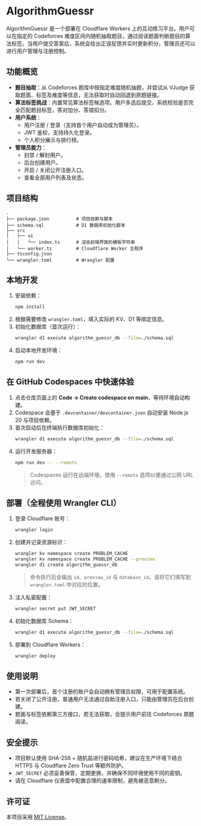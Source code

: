 # AlgorithmGuessr

AlgorithmGuessr 是一个部署在 Cloudflare Workers 上的互动练习平台。用户可以在指定的 Codeforces 难度区间内随机抽取题目，通过阅读题面判断题目的算法标签。当用户提交答案后，系统会给出正误反馈并实时更新积分，管理员还可以进行用户管理与注册控制。

## 功能概览

- **题目抽取**：从 Codeforces 题库中按指定难度随机抽题，并尝试从 VJudge 获取题面、标签及难度等信息，无法获取时自动回退到原题链接。
- **算法标签挑战**：内置常见算法标签候选项。用户多选后提交，系统校验是否完全匹配题目标签，答对加分、答错扣分。
- **用户系统**：
  - 用户注册 / 登录（支持首个用户自动成为管理员）。
  - JWT 鉴权，支持持久化登录。
  - 个人积分展示与排行榜。
- **管理员能力**：
  - 封禁 / 解封用户。
  - 后台创建用户。
  - 开启 / 关闭公开注册入口。
  - 查看全部用户列表及状态。

## 项目结构

```
.
├── package.json          # 项目依赖与脚本
├── schema.sql            # D1 数据库初始化脚本
├── src
│   ├── ui
│   │   └── index.ts      # 渲染前端界面的模板字符串
│   └── worker.ts         # Cloudflare Worker 主程序
├── tsconfig.json
└── wrangler.toml         # Wrangler 配置
```

## 本地开发

1. 安装依赖：
   ```bash
   npm install
   ```
2. 根据需要修改 `wrangler.toml`，填入实际的 KV、D1 等绑定信息。
3. 初始化数据库（首次运行）：
   ```bash
   wrangler d1 execute algorithm_guessr_db --file=./schema.sql
   ```
4. 启动本地开发环境：
   ```bash
   npm run dev
   ```

## 在 GitHub Codespaces 中快速体验

1. 点击仓库页面上的 **Code → Create codespace on main**，等待环境自动构建。
2. Codespace 会基于 `.devcontainer/devcontainer.json` 自动安装 Node.js 20 与项目依赖。
3. 首次启动后在终端执行数据库初始化：
   ```bash
   wrangler d1 execute algorithm_guessr_db --file=./schema.sql
   ```
4. 运行开发服务器：
   ```bash
   npm run dev -- --remote
   ```
   > Codespaces 运行在远端环境，使用 `--remote` 选项以便通过公网 URL 访问。

## 部署（全程使用 Wrangler CLI）

1. 登录 Cloudflare 账号：
   ```bash
   wrangler login
   ```
2. 创建并记录资源标识：
   ```bash
   wrangler kv namespace create PROBLEM_CACHE
   wrangler kv namespace create PROBLEM_CACHE --preview
   wrangler d1 create algorithm_guessr_db
   ```
   > 命令执行后会输出 `id`、`preview_id` 与 `database_id`，请将它们填写到 `wrangler.toml` 中对应的位置。
3. 注入私密配置：
   ```bash
   wrangler secret put JWT_SECRET
   ```
4. 初始化数据库 Schema：
   ```bash
   wrangler d1 execute algorithm_guessr_db --file=./schema.sql
   ```
5. 部署到 Cloudflare Workers：
   ```bash
   wrangler deploy
   ```

## 使用说明

- 第一次部署后，首个注册的账户会自动拥有管理员权限，可用于配置系统。
- 若关闭了公开注册，普通用户无法通过自助注册入口，只能由管理员在后台创建。
- 题面与标签依赖第三方接口，若无法获取，会提示用户前往 Codeforces 原题阅读。

## 安全提示

- 项目默认使用 SHA-256 + 随机盐进行密码哈希，建议在生产环境下结合 HTTPS 与 Cloudflare Zero Trust 等额外防护。
- `JWT_SECRET` 必须妥善保管，定期更换，并确保不同环境使用不同的密钥。
- 请在 Cloudflare 仪表盘中配置合理的速率限制，避免被恶意刷分。

## 许可证

本项目采用 [MIT License](./LICENSE)。
